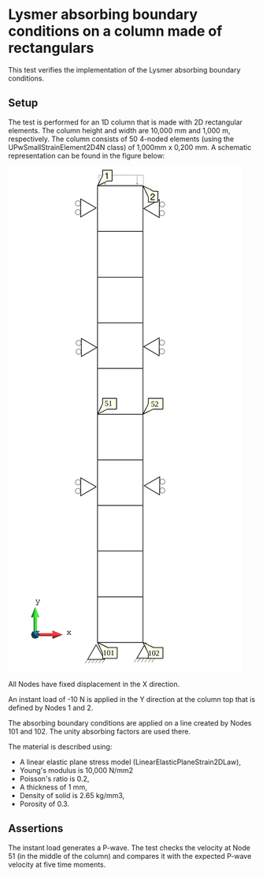 # Lysmer absorbing boundary conditions on a column made of rectangulars

This test verifies the implementation of the Lysmer absorbing boundary conditions. 

## Setup

The test is performed for an 1D column that is made with 2D rectangular elements. The column height and width are 10,000 mm and 1,000 m, respectively.
The column consists of 50 4-noded elements (using the UPwSmallStrainElement2D4N class) of 1,000mm x 0,200 mm. A
schematic representation can be found in the figure below:

![MeshStructure](MeshStructure.svg)

All Nodes have fixed displacement in the X direction. 

An instant load of -10 N is applied in the Y direction at the column top that is defined by Nodes 1 and 2. 

The absorbing boundary conditions are applied on a line created by Nodes 101 and 102. The unity absorbing factors are used there.

The material is described using:

-   A linear elastic plane stress model (LinearElasticPlaneStrain2DLaw),
-   Young's modulus is 10,000 N/mm2
-   Poisson's ratio is 0.2,
-   A thickness of 1 mm,
-   Density of solid is 2.65 kg/mm3,
-   Porosity of 0.3.


## Assertions

The instant load generates a P-wave. The test checks the velocity at Node 51 (in the middle of the column) and compares it with the expected P-wave velocity at five time moments. 
